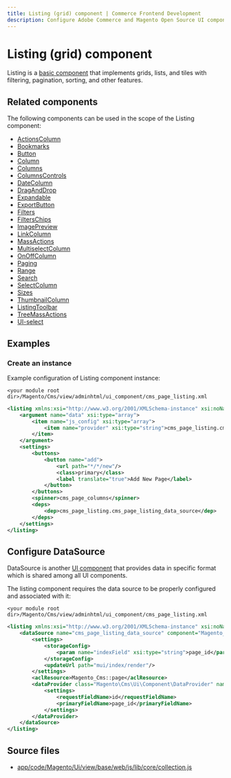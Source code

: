 ```yaml
---
title: Listing (grid) component | Commerce Frontend Development
description: Configure Adobe Commerce and Magento Open Source UI components and integrate them with other components.
---
```


# Listing (grid) component

Listing is a [basic component](index.md#general-structure) that implements grids, lists, and tiles with filtering, pagination, sorting, and other features.

## Related components

The following components can be used in the scope of the Listing component:

*  [ActionsColumn](actionscolumn.html)
*  [Bookmarks](bookmarks.html)
*  [Button](button.html)
*  [Column](column.html)
*  [Columns](columns.md)
*  [ColumnsControls](columnscontrols.html)
*  [DateColumn](datecolumn.html)
*  [DragAndDrop](draganddrop.html)
*  [Expandable](expandable-column.html)
*  [ExportButton](exportbutton.html)
*  [Filters](filters.html)
*  [FiltersChips](filterschips.html)
*  [ImagePreview](image-preview.html)
*  [LinkColumn](linkcolumn.html)
*  [MassActions](massactions.html)
*  [MultiselectColumn](multiselectcolumn.html)
*  [OnOffColumn](onoffcolumn.html)
*  [Paging](paging.html)
*  [Range](range.html)
*  [Search](search.html)
*  [SelectColumn](selectcolumn.html)
*  [Sizes](sizes.html)
*  [ThumbnailColumn](thumbnailcolumn.html)
*  [ListingToolbar](toolbar.html)
*  [TreeMassActions](treemassactions.html)
*  [UI-select](secondary-uiselect.html)

## Examples

### Create an instance

Example configuration of Listing component instance:

`<your module root dir>/Magento/Cms/view/adminhtml/ui_component/cms_page_listing.xml`

```xml
<listing xmlns:xsi="http://www.w3.org/2001/XMLSchema-instance" xsi:noNamespaceSchemaLocation="urn:magento:module:Magento_Ui:etc/ui_configuration.xsd">
    <argument name="data" xsi:type="array">
        <item name="js_config" xsi:type="array">
            <item name="provider" xsi:type="string">cms_page_listing.cms_page_listing_data_source</item>
        </item>
    </argument>
    <settings>
        <buttons>
            <button name="add">
                <url path="*/*/new"/>
                <class>primary</class>
                <label translate="true">Add New Page</label>
            </button>
        </buttons>
        <spinner>cms_page_columns</spinner>
        <deps>
            <dep>cms_page_listing.cms_page_listing_data_source</dep>
        </deps>
    </settings>
</listing>
```

## Configure DataSource

DataSource is another [UI component](https://glossary.magento.com/ui-component) that provides data in specific format which is shared among all UI components.

The listing component requires the data source to be properly configured and associated with it:

`<your module root dir>/Magento/Cms/view/adminhtml/ui_component/cms_page_listing.xml`

```xml
<listing xmlns:xsi="http://www.w3.org/2001/XMLSchema-instance" xsi:noNamespaceSchemaLocation="urn:magento:module:Magento_Ui:etc/ui_configuration.xsd">
    <dataSource name="cms_page_listing_data_source" component="Magento_Ui/js/grid/provider">
        <settings>
            <storageConfig>
                <param name="indexField" xsi:type="string">page_id</param>
            </storageConfig>
            <updateUrl path="mui/index/render"/>
        </settings>
        <aclResource>Magento_Cms::page</aclResource>
        <dataProvider class="Magento\Cms\Ui\Component\DataProvider" name="cms_page_listing_data_source">
            <settings>
                <requestFieldName>id</requestFieldName>
                <primaryFieldName>page_id</primaryFieldName>
            </settings>
        </dataProvider>
    </dataSource>
</listing>
```

## Source files

*  [app/code/Magento/Ui/view/base/web/js/lib/core/collection.js](https://github.com/magento/magento2/blob/2.4/app/code/Magento/Ui/view/base/web/js/lib/core/collection.js)
